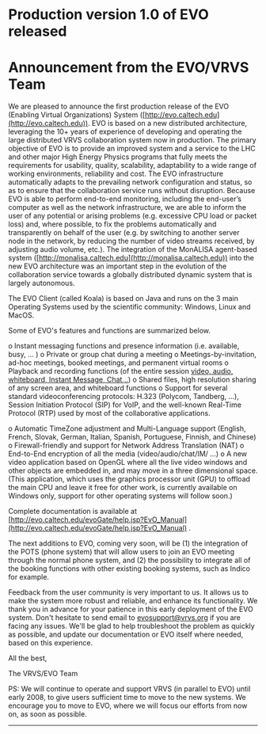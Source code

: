 # Production version 1.0 of EVO released

# Announcement from the EVO/VRVS Team

We are pleased to announce the first production release of the EVO (Enabling Virtual Organizations) System ([http://evo.caltech.edu](http://evo.caltech.edu)). EVO is based on a new distributed architecture, leveraging the 10+ years of experience of developing and operating the large distributed VRVS collaboration system now in production. The primary objective of EVO is to provide an improved system and a service to the LHC and other major High Energy Physics programs that fully meets the requirements for usability, quality, scalability, adaptability to a wide range of working environments, reliability and cost. The EVO infrastructure automatically adapts to the prevailing network configuration and status, so as to ensure that the collaboration service runs without disruption. Because EVO is able to perform end-to-end monitoring, including the end-user’s computer as well as the network infrastructure, we are able to inform the user of any potential or arising problems (e.g. excessive CPU load or packet loss) and, where possible, to fix the problems automatically and transparently on behalf of the user (e.g. by switching to another server node in the network, by reducing the number of video streams received, by adjusting audio volume, etc.). The integration of the MonALISA agent-based system ([http://monalisa.caltech.edu](http://monalisa.caltech.edu)) into the new EVO architecture was an important step in the evolution of the collaboration service towards a globally distributed dynamic system that is largely autonomous.

The EVO Client (called Koala) is based on Java and runs on the 3 main Operating Systems used by the scientific community: Windows, Linux and MacOS.

Some of EVO's features and functions are summarized below.

o Instant messaging functions and presence information (i.e. available, busy, ... ) o Private or group chat during a meeting o Meetings-by-invitation, ad-hoc meetings, booked meetings, and permanent virtual rooms o Playback and recording functions (of the entire session [video, audio, whiteboard, Instant Message, Chat,..](https://reannz.atlassian.net/wiki/pages/createpage.action?spaceKey=BeSTGRID&title=video%2C%20audio%2C%20whiteboard%2C%20Instant%20Message%2C%20Chat%2C..&linkCreation=true&fromPageId=3818228471)) o Shared files, high resolution sharing of any screen area, and whiteboard functions o Support for several standard videoconferencing protocols: H.323 (Polycom, Tandberg, ...), Session Initiation Protocol (SIP) for VoIP, and the well-known Real-Time Protocol (RTP) used by most of the collaborative applications.

o Automatic TimeZone adjustment and Multi-Language support (English, French, Slovak, German, Italian, Spanish, Portuguese, Finnish, and Chinese) o Firewall-friendly and support for Network Address Translation (NAT) o End-to-End encryption of all the media (video/audio/chat/IM/ ...) o A new video application based on OpenGL where all the live video windows and other objects are embedded in, and may move in a three dimensional space. (This application, which uses the graphics processor unit (GPU) to offload the main CPU and leave it free for other work, is currently available on Windows only, support for other operating systems will follow soon.)

Complete documentation is available at
[http://evo.caltech.edu/evoGate/help.jsp?EvO_Manual](http://evo.caltech.edu/evoGate/help.jsp?EvO_Manual) .

The next additions to EVO, coming very soon, will be (1) the integration of the POTS (phone system) that will allow users to join an EVO meeting through the normal phone system, and (2) the possibility to integrate all of the booking functions with other existing booking systems, such as Indico for example.

Feedback from the user community is very important to us. It allows us to make the system more robust and reliable, and enhance its functionality. We thank you in advance for your patience in this early deployment of the EVO system. Don't hesitate to send email to evosupport@vrvs.org if you are facing any issues. We'll be glad to help troubleshoot the problem as quickly as possible, and update our documentation or EVO itself where needed, based on this experience.

All the best,

The VRVS/EVO Team

PS: We will continue to operate and support VRVS (in parallel to EVO) until early 2008, to give users sufficient time to move to the new systems. We encourage you to move to EVO, where we will focus our efforts from now on, as soon as possible.

-------------------
